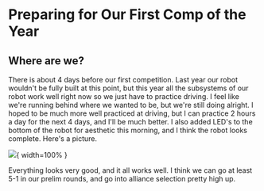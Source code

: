 # Preparing for Our First Comp of the Year
## Where are we?

There is about 4 days before our first competition. Last year our robot wouldn't be fully built at this point, but this year all the subsystems of our robot work well right now so we just have to practice driving. I feel like we're running behind where we wanted to be, but we're still doing alright. I hoped to be much more well practiced at driving, but I can practice 2 hours a day for the next 4 days, and I'll be much better. I also added LED's to the bottom of the robot for aesthetic this morning, and I think the robot looks complete. Here's a picture. 

![](images/RobotV1-1.jpg){ width=100% }

Everything looks very good, and it all works well. I think we can go at least 5-1 in our prelim rounds, and go into alliance selection pretty high up. 